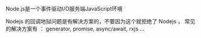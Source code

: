Node.js是一个事件驱动I/O服务端JavaScript环境

Nodejs 的回调地狱问题是有解决方案的，不要因为这个就拒绝了 Nodejs ，
常见的解决方案有 ：  generator, promise, async/await, rxjs  ...